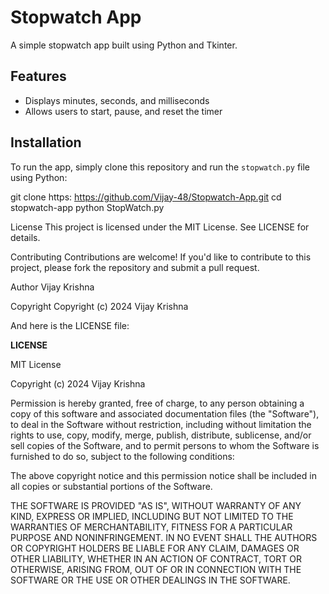 # Stopwatch App

A simple stopwatch app built using Python and Tkinter.

## Features

* Displays minutes, seconds, and milliseconds
* Allows users to start, pause, and reset the timer

## Installation

To run the app, simply clone this repository and run the `stopwatch.py` file using Python:

git clone https: https://github.com/Vijay-48/Stopwatch-App.git
cd stopwatch-app
python StopWatch.py

License
This project is licensed under the MIT License. See LICENSE for details.

Contributing
Contributions are welcome! If you'd like to contribute to this project, please fork the repository and submit a pull request.

Author
Vijay Krishna

Copyright
Copyright (c) 2024 Vijay Krishna

And here is the LICENSE file:

**LICENSE**

MIT License

Copyright (c) 2024 Vijay Krishna

Permission is hereby granted, free of charge, to any person obtaining a copy
of this software and associated documentation files (the "Software"), to deal
in the Software without restriction, including without limitation the rights
to use, copy, modify, merge, publish, distribute, sublicense, and/or sell
copies of the Software, and to permit persons to whom the Software is
furnished to do so, subject to the following conditions:

The above copyright notice and this permission notice shall be included in all
copies or substantial portions of the Software.

THE SOFTWARE IS PROVIDED "AS IS", WITHOUT WARRANTY OF ANY KIND, EXPRESS OR
IMPLIED, INCLUDING BUT NOT LIMITED TO THE WARRANTIES OF MERCHANTABILITY,
FITNESS FOR A PARTICULAR PURPOSE AND NONINFRINGEMENT. IN NO EVENT SHALL THE
AUTHORS OR COPYRIGHT HOLDERS BE LIABLE FOR ANY CLAIM, DAMAGES OR OTHER
LIABILITY, WHETHER IN AN ACTION OF CONTRACT, TORT OR OTHERWISE, ARISING FROM,
OUT OF OR IN CONNECTION WITH THE SOFTWARE OR THE USE OR OTHER DEALINGS IN THE
SOFTWARE.
